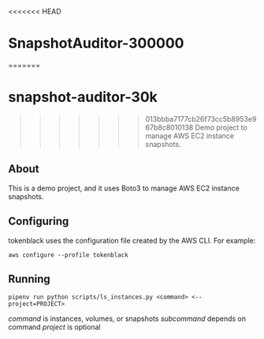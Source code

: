 <<<<<<< HEAD
# SnapshotAuditor-300000

=======
# snapshot-auditor-30k
>>>>>>> 013bbba7177cb26f73cc5b8953e967b8c8010138
Demo project to manage AWS EC2 instance snapshots.

## About

This is a demo project, and it uses Boto3 to manage AWS EC2 instance snapshots.

## Configuring

tokenblack uses the configuration file created by the AWS CLI. For example:

`aws configure --profile tokenblack`

## Running

`pipenv run python scripts/ls_instances.py <command> <--project=PROJECT>`

*command* is instances, volumes, or snapshots
*subcommand* depends on command
*project* is optional
